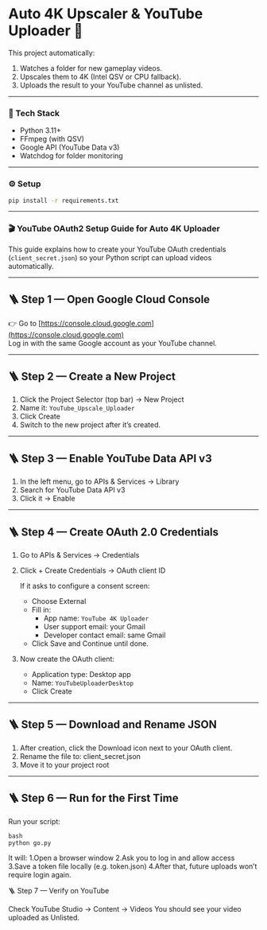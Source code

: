 # Auto 4K Upscaler & YouTube Uploader 🎥

This project automatically:
1. Watches a folder for new gameplay videos.
2. Upscales them to 4K (Intel QSV or CPU fallback).
3. Uploads the result to your YouTube channel as unlisted.

---

### 🧩 Tech Stack
- Python 3.11+
- FFmpeg (with QSV)
- Google API (YouTube Data v3)
- Watchdog for folder monitoring

---
### ⚙️ Setup
```bash
pip install -r requirements.txt
```
---

###  🎬 YouTube OAuth2 Setup Guide for Auto 4K Uploader

This guide explains how to create your YouTube OAuth credentials (`client_secret.json`) so your Python script can upload videos automatically.

---

## 🪜 Step 1 — Open Google Cloud Console
👉 Go to [https://console.cloud.google.com](https://console.cloud.google.com)  
Log in with the same Google account as your YouTube channel.

---

## 🪜 Step 2 — Create a New Project
1. Click the Project Selector (top bar) → New Project  
2. Name it: `YouTube_Upscale_Uploader`
3. Click Create
4. Switch to the new project after it’s created.

---

## 🪜 Step 3 — Enable YouTube Data API v3
1. In the left menu, go to APIs & Services → Library
2. Search for YouTube Data API v3
3. Click it → Enable

---

## 🪜 Step 4 — Create OAuth 2.0 Credentials
1. Go to APIs & Services → Credentials
2. Click + Create Credentials → OAuth client ID

   If it asks to configure a consent screen:
   - Choose External
   - Fill in:
     - App name: `YouTube 4K Uploader`
     - User support email: your Gmail
     - Developer contact email: same Gmail  
   - Click Save and Continue until done.

3. Now create the OAuth client:
   - Application type: Desktop app
   - Name: `YouTubeUploaderDesktop`
   - Click Create

---

## 🪜 Step 5 — Download and Rename JSON
1. After creation, click the Download icon next to your OAuth client.
2. Rename the file to: client_secret.json
3. Move it to your project root

---

## 🪜 Step 6 — Run for the First Time

Run your script: 
```
bash
python go.py
```

It will:
  1.Open a browser window
  2.Ask you to log in and allow access
  3.Save a token file locally (e.g. token.json)
  4.After that, future uploads won’t require login again.

🪜 Step 7 — Verify on YouTube

Check YouTube Studio → Content → Videos
You should see your video uploaded as Unlisted.

